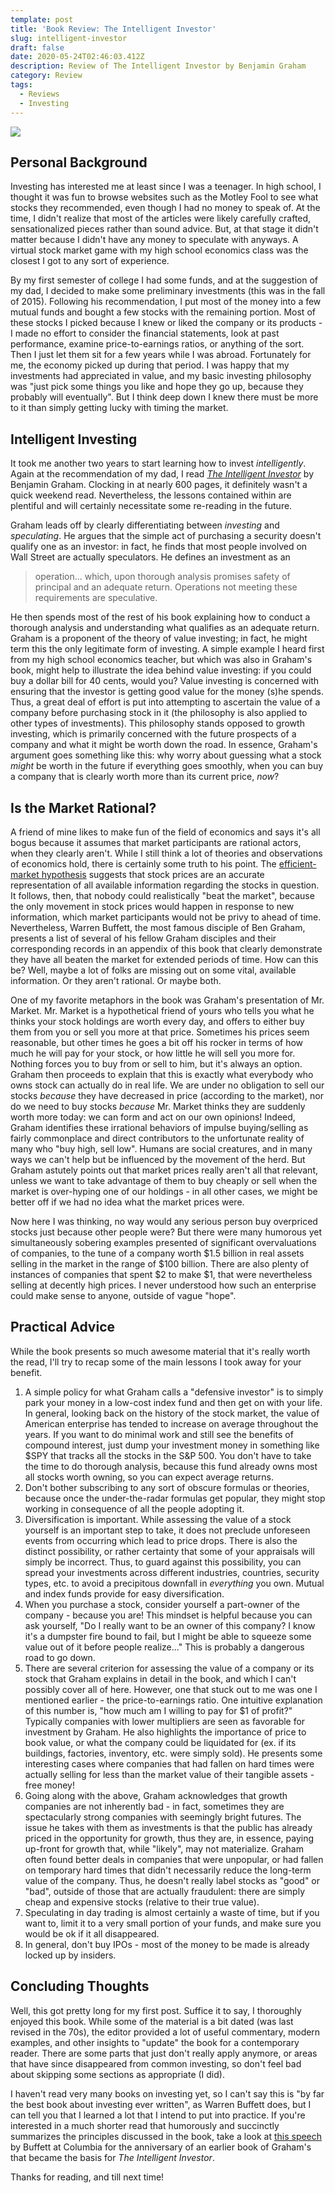 ```yaml
---
template: post
title: 'Book Review: The Intelligent Investor'
slug: intelligent-investor
draft: false
date: 2020-05-24T02:46:03.412Z
description: Review of The Intelligent Investor by Benjamin Graham
category: Review
tags:
  - Reviews
  - Investing
---
```

![](https://images-na.ssl-images-amazon.com/images/I/91yj3mbz4JL.jpg)

## Personal Background

Investing has interested me at least since I was a teenager. In high school, I thought it was fun to browse websites such as the Motley Fool to see what stocks they recommended, even though I had no money to speak of. At the time, I didn't realize that most of the articles were likely carefully crafted, sensationalized pieces rather than sound advice. But, at that stage it didn't matter because I didn't have any money to speculate with anyways. A virtual stock market game with my high school economics class was the closest I got to any sort of experience.

By my first semester of college I had some funds, and at the suggestion of my dad, I decided to make some preliminary investments (this was in the fall of 2015). Following his recommendation, I put most of the money into a few mutual funds and bought a few stocks with the remaining portion. Most of these stocks I picked because I knew or liked the company or its products - I made no effort to consider the financial statements, look at past performance, examine price-to-earnings ratios, or anything of the sort. Then I just let them sit for a few years while I was abroad. Fortunately for me, the economy picked up during that period. I was happy that my investments had appreciated in value, and my basic investing philosophy was "just pick some things you like and hope they go up, because they probably will eventually". But I think deep down I knew there must be more to it than simply getting lucky with timing the market.

## Intelligent Investing

It took me another two years to start learning how to invest *intelligently*. Again at the recommendation of my dad, I read *[The Intelligent Investor](https://www.amazon.com/Intelligent-Investor-Definitive-Investing-Essentials/dp/0060555661)* by Benjamin Graham. Clocking in at nearly 600 pages, it definitely wasn't a quick weekend read. Nevertheless, the lessons contained within are plentiful and will certainly necessitate some re-reading in the future.

Graham leads off by clearly differentiating between *investing* and *speculating*. He argues that the simple act of purchasing a security doesn't qualify one as an investor: in fact, he finds that most people involved on Wall Street are actually speculators. He defines an investment as an

> operation... which, upon thorough analysis promises safety of principal and an adequate return. Operations not meeting these requirements are speculative.

He then spends most of the rest of his book explaining how to conduct a thorough analysis and understanding what qualifies as an adequate return. Graham is a proponent of the theory of value investing; in fact, he might term this the only legitimate form of investing. A simple example I heard first from my high school economics teacher, but which was also in Graham's book, might help to illustrate the idea behind value investing: if you could buy a dollar bill for 40 cents, would you? Value investing is concerned with ensuring that the investor is getting good value for the money (s)he spends. Thus, a great deal of effort is put into attempting to ascertain the value of a company before purchasing stock in it (the philosophy is also applied to other types of investments). This philosophy stands opposed to growth investing, which is primarily concerned with the future prospects of a company and what it might be worth down the road. In essence, Graham's argument goes something like this: why worry about guessing what a stock *might* be worth in the future if everything goes smoothly, when you can buy a company that is clearly worth more than its current price, *now*?

## Is the Market Rational?

A friend of mine likes to make fun of the field of economics and says it's all bogus because it assumes that market participants are rational actors, when they clearly aren't. While I still think a lot of theories and observations of economics hold, there is certainly some truth to his point. The [efficient-market hypothesis](https://en.wikipedia.org/wiki/Efficient-market_hypothesis) suggests that stock prices are an accurate representation of all available information regarding the stocks in question. It follows, then, that nobody could realistically "beat the market", because the only movement in stock prices would happen in response to new information, which market participants would not be privy to ahead of time. Nevertheless, Warren Buffett, the most famous disciple of Ben Graham, presents a list of several of his fellow Graham disciples and their corresponding records in an appendix of this book that clearly demonstrate they have all beaten the market for extended periods of time. How can this be? Well, maybe a lot of folks are missing out on some vital, available information. Or they aren't rational. Or maybe both.

One of my favorite metaphors in the book was Graham's presentation of Mr. Market. Mr. Market is a hypothetical friend of yours who tells you what he thinks your stock holdings are worth every day, and offers to either buy them from you or sell you more at that price. Sometimes his prices seem reasonable, but other times he goes a bit off his rocker in terms of how much he will pay for your stock, or how little he will sell you more for. Nothing forces you to buy from or sell to him, but it's always an option. Graham then proceeds to explain that this is exactly what everybody who owns stock can actually do in real life. We are under no obligation to sell our stocks *because* they have decreased in price (according to the market), nor do we need to buy stocks *because* Mr. Market thinks they are suddenly worth more today: we can form and act on our own opinions! Indeed, Graham identifies these irrational behaviors of impulse buying/selling as fairly commonplace and direct contributors to the unfortunate reality of many who "buy high, sell low". Humans are social creatures, and in many ways we can't help but be influenced by the movement of the herd. But Graham astutely points out that market prices really aren't all that relevant, unless we want to take advantage of them to buy cheaply or sell when the market is over-hyping one of our holdings - in all other cases, we might be better off if we had no idea what the market prices were.

Now here I was thinking, no way would any serious person buy overpriced stocks just because other people were? But there were many humorous yet simultaneously sobering examples presented of significant overvaluations of companies, to the tune of a company worth \$1.5 billion in real assets selling in the market in the range of \$100 billion. There are also plenty of instances of companies that spent \$2 to make \$1, that were nevertheless selling at decently high prices. I never understood how such an enterprise could make sense to anyone, outside of vague "hope".

## Practical Advice

While the book presents so much awesome material that it's really worth the read, I'll try to recap some of the main lessons I took away for your benefit.

1. A simple policy for what Graham calls a "defensive investor" is to simply park your money in a low-cost index fund and then get on with your life. In general, looking back on the history of the stock market, the value of American enterprise has tended to increase on average throughout the years. If you want to do minimal work and still see the benefits of compound interest, just dump your investment money in something like \$SPY that tracks all the stocks in the S&P 500. You don't have to take the time to do thorough analysis, because this fund already owns most all stocks worth owning, so you can expect average returns.
2. Don't bother subscribing to any sort of obscure formulas or theories, because once the under-the-radar formulas get popular, they might stop working in consequence of all the people adopting it.
3. Diversification is important. While assessing the value of a stock yourself is an important step to take, it does not preclude unforeseen events from occurring which lead to price drops. There is also the distinct possibility, or rather certainty that some of your appraisals will simply be incorrect. Thus, to guard against this possibility, you can spread your investments across different industries, countries, security types, etc. to avoid a precipitous downfall in *everything* you own. Mutual and index funds provide for easy diversification.
4. When you purchase a stock, consider yourself a part-owner of the company - because you are! This mindset is helpful because you can ask yourself, "Do I really want to be an owner of this company? I know it's a dumpster fire bound to fail, but I might be able to squeeze some value out of it before people realize..." This is probably a dangerous road to go down.
5. There are several criterion for assessing the value of a company or its stock that Graham explains in detail in the book, and which I can't possibly cover all of here. However, one that stuck out to me was one I mentioned earlier - the price-to-earnings ratio. One intuitive explanation of this number is, "how much am I willing to pay for \$1 of profit?" Typically companies with lower multipliers are seen as favorable for investment by Graham. He also highlights the importance of price to book value, or what the company could be liquidated for (ex. if its buildings, factories, inventory, etc. were simply sold). He presents some interesting cases where companies that had fallen on hard times were actually selling for less than the market value of their tangible assets - free money!
6. Going along with the above, Graham acknowledges that growth companies are not inherently bad - in fact, sometimes they are spectacularly strong companies with seemingly bright futures. The issue he takes with them as investments is that the public has already priced in the opportunity for growth, thus they are, in essence, paying up-front for growth that, while "likely", may not materialize. Graham often found better deals in companies that were unpopular, or had fallen on temporary hard times that didn't necessarily reduce the long-term value of the company. Thus, he doesn't really label stocks as "good" or "bad", outside of those that are actually fraudulent: there are simply cheap and expensive stocks (relative to their true value).
7. Speculating in day trading is almost certainly a waste of time, but if you want to, limit it to a very small portion of your funds, and make sure you would be ok if it all disappeared.
8. In general, don't buy IPOs - most of the money to be made is already locked up by insiders.

## Concluding Thoughts

Well, this got pretty long for my first post. Suffice it to say, I thoroughly enjoyed this book. While some of the material is a bit dated (was last revised in the 70s), the editor provided a lot of useful commentary, modern examples, and other insights to "update" the book for a contemporary reader. There are some parts that just don't really apply anymore, or areas that have since disappeared from common investing, so don't feel bad about skipping some sections as appropriate (I did).

I haven't read very many books on investing yet, so I can't say this is "by far the best book about investing ever written", as Warren Buffett does, but I can tell you that I learned a lot that I intend to put into practice. If you're interested in a much shorter read that humorously and succinctly summarizes the principles discussed in the book, take a look at [this speech](https://www8.gsb.columbia.edu/sites/valueinvesting/files/files/Buffett1984.pdf) by Buffett at Columbia for the anniversary of an earlier book of Graham's that became the basis for *The Intelligent Investor*.

Thanks for reading, and till next time!
